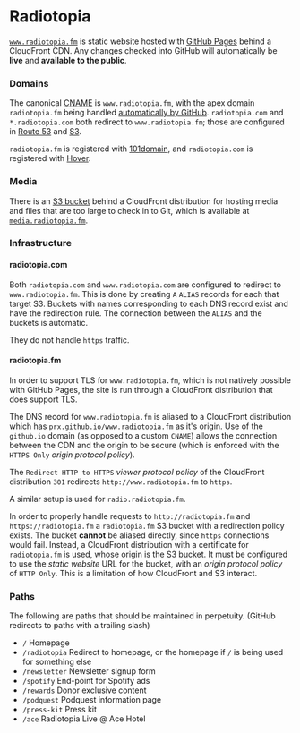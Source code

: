 # Radiotopia

[`www.radiotopia.fm`](http://www.radiopia.fm) is static website hosted with [GitHub Pages](https://pages.github.com/) behind a CloudFront CDN. Any changes checked into GitHub will automatically be **live** and **available to the public**. 

### Domains

The canonical [CNAME](https://github.com/PRX/radiotopia.fm/blob/gh-pages/CNAME) is `www.radiotopia.fm`, with the apex domain `radiotopia.fm` being handled [automatically by GitHub](https://help.github.com/articles/tips-for-configuring-an-a-record-with-your-dns-provider/). `radiotopia.com` and `*.radiotopia.com` both redirect to `www.radiotopia.fm`; those are configured in [Route 53](https://console.aws.amazon.com/route53/home?region=us-east-1#resource-record-sets:Z28Z0CFFSO2E98) and [S3](https://console.aws.amazon.com/s3/home?region=us-east-1&bucket=www.radiotopia.com&prefix=).

`radiotopia.fm` is registered with [101domain](https://my.101domain.com/), and `radiotopia.com` is registered with [Hover](https://www.hover.com/).

### Media

There is an [S3 bucket](https://console.aws.amazon.com/s3/home?region=us-east-1&bucket=media.radiotopia.fm&prefix=) behind a CloudFront distribution for hosting media and files that are too large to check in to Git, which is available at [`media.radiotopia.fm`](https://media.radiotopia.fm/).

### Infrastructure

#### radiotopia.com

Both `radiotopia.com` and `www.radiotopia.com` are configured to redirect to `www.radiotopia.fm`. This is done by creating `A` `ALIAS` records for each that target S3. Buckets with names corresponding to each DNS record exist and have the redirection rule. The connection between the `ALIAS` and the buckets is automatic.

They do not handle `https` traffic.

#### radiotopia.fm

In order to support TLS for `www.radiotopia.fm`, which is not natively possible with GitHub Pages, the site is run through a CloudFront distribution that does support TLS.

The DNS record for `www.radiotopia.fm` is aliased to a CloudFront distribution which has `prx.github.io/www.radiotopia.fm` as it's origin. Use of the `github.io` domain (as opposed to a custom `CNAME`) allows the connection between the CDN and the origin to be secure (which is enforced with the `HTTPS Only` _origin protocol policy_).

The `Redirect HTTP to HTTPS` _viewer protocol policy_ of the CloudFront distribution `301` redirects `http://www.radiotopia.fm` to `https`.

A similar setup is used for `radio.radiotopia.fm`.

In order to properly handle requests to `http://radiotopia.fm` and `https://radiotopia.fm` a `radiotopia.fm` S3 bucket with a redirection policy exists. The bucket **cannot** be aliased directly, since `https` connections would fail. Instead, a CloudFront distribution with a certificate for `radiotopia.fm` is used, whose origin is the S3 bucket. It must be configured to use the _static website_ URL for the bucket, with an _origin protocol policy_ of `HTTP Only`. This is a limitation of how CloudFront and S3 interact.

### Paths

The following are paths that should be maintained in perpetuity. (GitHub redirects to paths with a trailing slash)

- `/` Homepage
- `/radiotopia` Redirect to homepage, or the homepage if `/` is being used for something else
- `/newsletter` Newsletter signup form
- `/spotify` End-point for Spotify ads
- `/rewards` Donor exclusive content
- `/podquest` Podquest information page
- `/press-kit` Press kit
- `/ace` Radiotopia Live @ Ace Hotel
